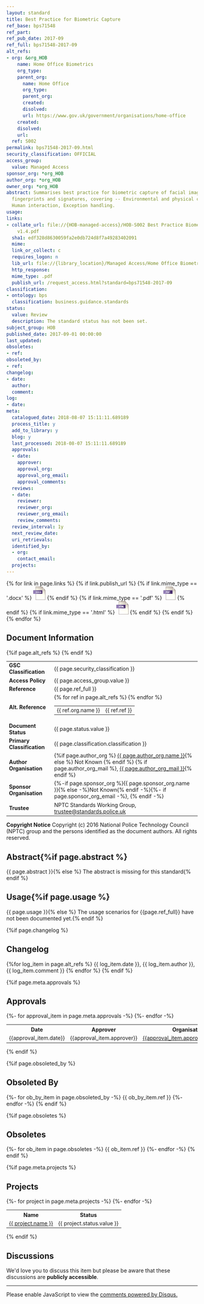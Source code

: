 ```yaml
---
layout: standard
title: Best Practice for Biometric Capture
ref_base: bps71548
ref_part:
ref_pub_date: 2017-09
ref_full: bps71548-2017-09
alt_refs:
- org: &org_HOB
    name: Home Office Biometrics
    org_type:
    parent_org:
      name: Home Office
      org_type:
      parent_org:
      created:
      disolved:
      url: https://www.gov.uk/government/organisations/home-office
    created:
    disolved:
    url:
  ref: S002
permalink: bps71548-2017-09.html
security_classification: OFFICIAL
access_group:
  value: Managed Access
sponsor_org: *org_HOB
author_org: *org_HOB
owner_org: *org_HOB
abstract: Summarises best practice for biometric capture of facial images, plain (flat)
  fingerprints and signatures, covering -- Environmental and physical conditions,
  Human interaction, Exception handling.
usage:
links:
- collate_url: file://{HOB-managed-access}/HOB-S002 Best Practice Biometric Capture
    v1.4.pdf
  sha1: edf328d8630059fa2e0db724d8f7a49283402091
  mime:
  link_or_collect: c
  requires_logon: n
  lib_url: file://{library_location}/Managed Access/Home Office Biometrics/bps71548-2017-09-best-practice-for-biometric-capture.pdf
  http_response:
  mime_type: .pdf
  publish_url: /request_access.html?standard=bps71548-2017-09
classification:
- ontology: bps
  classification: business.guidance.standards
status:
  value: Review
  description: The standard status has not been set.
subject_group: HOB
published_date: 2017-09-01 00:00:00
last_updated:
obsoletes:
- ref:
obsoleted_by:
- ref:
changelog:
- date:
  author:
  comment:
log:
- date:
meta:
  catalogued_date: 2018-08-07 15:11:11.689189
  process_title: y
  add_to_library: y
  blog: y
  last_processed: 2018-08-07 15:11:11.689189
  approvals:
  - date:
    approver:
    approval_org:
    approval_org_email:
    approval_comments:
  reviews:
  - date:
    reviewer:
    reviewer_org:
    reviewer_org_email:
    review_comments:
  review_interval: 1y
  next_review_date:
  uri_retrievals:
  identified_by:
  - org:
    contact_email:
  projects:
---
```

{% for link in page.links %}
{% if link.publish_url %}
{% if link.mime_type == '.docx' %}
<a target="_blank" href="{{ site.url }}{{ link.publish_url }}"><img src="../images/docx@0.5x.png" alt="{{ page.ref_full }} link" title="{{ page.title }}" style="max-height:35px;"></a>
{% endif %}
{% if link.mime_type == '.pdf' %}
<a target="_blank" href="{{ site.url }}{{ link.publish_url }}"><img src="../images/pdf@0.5x.png" alt="{{ page.ref_full }} link" title="{{ page.title }}" style="max-height:35px;"></a>
{% endif %}
{% if link.mime_type == '.html' %}
<a target="_blank" href="{{ site.url }}{{ link.publish_url }}"><img src="../images/html@0.5x.png" alt="{{ page.ref_full }} link" title="{{ page.title }}" style="max-height:35px;"></a>
{% endif %}
{% endif %}
{% endfor %}

## Document Information

<table>
<tr><td><strong>GSC Classification</strong></td><td> {{ page.security_classification }} </td></tr>
<tr><td><strong>Access Policy</strong></td><td> {{ page.access_group.value }} </td></tr>
<tr><td><strong>Reference</strong></td><td> {{ page.ref_full }} </td></tr>
{%if page.alt_refs %}
<tr><td><strong>Alt. Reference</strong></td><td>
    <table>
    {% for ref in page.alt_refs %}
        <tr><td> {{ ref.org.name }} </td><td> {{ ref.ref }} </td></tr>
    {% endfor %}
    </table>
</td></tr>
{% endif %}
<tr><td><strong>Document Status</strong></td><td> {{ page.status.value }} </td></tr>
<tr><td><strong>Primary Classification</strong></td><td> {{ page.classification.classification }} </td></tr>
<tr><td><strong>Author Organisation</strong></td><td>
{%if page.author_org %} <a href="organisations.html#{{ page.author_org.name | slugify}}">{{ page.author_org.name }}</a>{% else %} Not Known {% endif %}
{% if page.author_org_mail %}, <a href="mailto:{{ page.author_org_mail }}?subject={{ page.ref_full }} {{ page.title }}">{{ page.author_org_mail }}</a>{% endif %} </td></tr>
<tr><td><strong>Sponsor Organisation</strong></td><td> {%-if page.sponsor_org %}{{ page.sponsor_org.name }}{% else -%}Not Known{% endif -%}{%- if page.sponsor_org_email -%}, <a href="mailto:{{ page.sponsor_org_email }}?subject={{ page.ref_full }} {{ page.title }}"></a>{% endif -%} </td></tr>
<tr><td><strong>Trustee</strong></td><td> NPTC Standards Working Group, <a href="mailto:trustee@standards.police.uk?subject={{ page.ref_full }} {{ page.title }}">trustee@standards.police.uk</a> </td></tr>
</table>

**Copyright Notice**
Copyright (c) 2016 National Police Technology Council (NPTC) group and the persons identified as the document authors. All rights reserved.

## Abstract{%if page.abstract %}
{{ page.abstract }}{% else %}
The abstract is missing for this standard{% endif %}
        
## Usage{%if page.usage %}
{{ page.usage }}{% else %}
The usage scenarios for {{page.ref_full}} have not been documented yet.{% endif %}

{%if page.changelog %}
## Changelog
{%for log_item in page.alt_refs %}
{{ log_item.date }}, {{ log_item.author }}, {{ log_item.comment }}
{% endfor %}
{% endif %}

{%if page.meta.approvals %}
## Approvals

<table>
<tr><th>Date</th><th>Approver</th><th>Organisation</th><th>Email</th><th>Comments</th></tr>
{%- for approval_item in page.meta.approvals -%}
<tr><td>{{approval_item.date}}</td><td>{{approval_item.approver}}</td><td><a href="organisations.html#{{ approval_item.approval_org.name | slugify }}">{{approval_item.approval_org.name}}</a></td><td>{{approval_item.approval_org_email}}</td><td>{{approval_item.approval_comments}}</td></tr>
{%- endfor -%}
</table>
{% endif %}

{%if page.obsoleted_by %}
## Obsoleted By

{%- for ob_by_item in page.obsoleted_by -%}
{{ ob_by_item.ref }}
{%- endfor -%}
{% endif %}

{%if page.obsoletes %}
## Obsoletes

{%- for ob_item in page.obsoletes -%}
{{ ob_item.ref }}
{%- endfor -%}
{% endif %}

{%if page.meta.projects %}
## Projects

<table>
<tr><th>Name</th><th>Status</th></tr>
{%- for project in page.meta.projects -%}
<tr><td><a href="projects.html#{{ project.name | slugify }}">{{ project.name }}</a></td><td>{{ project.status.value }}</td></tr>
{%- endfor -%}
</table>
{% endif %}

## Discussions

We'd love you to discuss this item but please be aware that these discussions are **publicly accessible**.
<hr>
<div id="disqus_thread"></div>

<script>

/**
*  RECOMMENDED CONFIGURATION VARIABLES: EDIT AND UNCOMMENT THE SECTION BELOW TO INSERT DYNAMIC VALUES FROM YOUR PLATFORM OR CMS.
*  LEARN WHY DEFINING THESE VARIABLES IS IMPORTANT: https://disqus.com/admin/universalcode/#configuration-variables*/
/*
var disqus_config = function () {
this.page.url = PAGE_URL;  // Replace PAGE_URL with your page's canonical URL variable
this.page.identifier = PAGE_IDENTIFIER; // Replace PAGE_IDENTIFIER with your page's unique identifier variable
};
*/
(function() { // DON'T EDIT BELOW THIS LINE
var d = document, s = d.createElement('script');
s.src = 'https://nptcstandards.disqus.com/embed.js';
s.setAttribute('data-timestamp', +new Date());
(d.head || d.body).appendChild(s);
})();
</script>
<noscript>Please enable JavaScript to view the <a href="https://disqus.com/?ref_noscript">comments powered by Disqus.</a></noscript>


